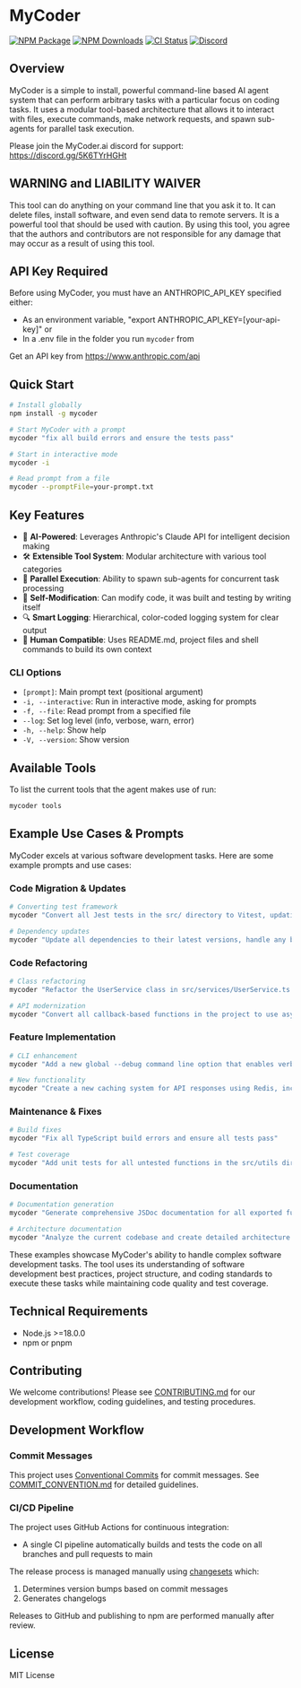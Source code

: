 # MyCoder

[![NPM Package][npm]][npm-url]
[![NPM Downloads][npm-downloads]][npmtrends-url]
[![CI Status][ci]][ci-url]
[![Discord][discord]][discord-url]

## Overview

MyCoder is a simple to install, powerful command-line based AI agent system that can perform arbitrary tasks with a particular focus on coding tasks. It uses a modular tool-based architecture that allows it to interact with files, execute commands, make network requests, and spawn sub-agents for parallel task execution.

Please join the MyCoder.ai discord for support: https://discord.gg/5K6TYrHGHt

## WARNING and LIABILITY WAIVER

This tool can do anything on your command line that you ask it to. It can delete files, install software, and even send data to remote servers. It is a powerful tool that should be used with caution. By using this tool, you agree that the authors and contributors are not responsible for any damage that may occur as a result of using this tool.

## API Key Required

Before using MyCoder, you must have an ANTHROPIC_API_KEY specified either:

- As an environment variable, "export ANTHROPIC_API_KEY=[your-api-key]" or
- In a .env file in the folder you run `mycoder` from

Get an API key from https://www.anthropic.com/api

## Quick Start

```bash
# Install globally
npm install -g mycoder

# Start MyCoder with a prompt
mycoder "fix all build errors and ensure the tests pass"

# Start in interactive mode
mycoder -i

# Read prompt from a file
mycoder --promptFile=your-prompt.txt
```

## Key Features

- 🤖 **AI-Powered**: Leverages Anthropic's Claude API for intelligent decision making
- 🛠️ **Extensible Tool System**: Modular architecture with various tool categories
- 🔄 **Parallel Execution**: Ability to spawn sub-agents for concurrent task processing
- 📝 **Self-Modification**: Can modify code, it was built and testing by writing itself
- 🔍 **Smart Logging**: Hierarchical, color-coded logging system for clear output
- 👤 **Human Compatible**: Uses README.md, project files and shell commands to build its own context

### CLI Options

- `[prompt]`: Main prompt text (positional argument)
- `-i, --interactive`: Run in interactive mode, asking for prompts
- `-f, --file`: Read prompt from a specified file
- `--log`: Set log level (info, verbose, warn, error)
- `-h, --help`: Show help
- `-V, --version`: Show version

## Available Tools

To list the current tools that the agent makes use of run:

```bash
mycoder tools
```

## Example Use Cases & Prompts

MyCoder excels at various software development tasks. Here are some example prompts and use cases:

### Code Migration & Updates

```bash
# Converting test framework
mycoder "Convert all Jest tests in the src/ directory to Vitest, updating any necessary configuration files and dependencies"

# Dependency updates
mycoder "Update all dependencies to their latest versions, handle any breaking changes, and ensure all tests pass"
```

### Code Refactoring

```bash
# Class refactoring
mycoder "Refactor the UserService class in src/services/UserService.ts to use the repository pattern, update all files that use this class, and ensure tests pass"

# API modernization
mycoder "Convert all callback-based functions in the project to use async/await, update tests accordingly"
```

### Feature Implementation

```bash
# CLI enhancement
mycoder "Add a new global --debug command line option that enables verbose logging throughout the application"

# New functionality
mycoder "Create a new caching system for API responses using Redis, including configuration options and unit tests"
```

### Maintenance & Fixes

```bash
# Build fixes
mycoder "Fix all TypeScript build errors and ensure all tests pass"

# Test coverage
mycoder "Add unit tests for all untested functions in the src/utils directory, aiming for 80% coverage"
```

### Documentation

```bash
# Documentation generation
mycoder "Generate comprehensive JSDoc documentation for all exported functions and update the API documentation in the docs/ directory"

# Architecture documentation
mycoder "Analyze the current codebase and create detailed architecture documentation including component diagrams and data flow"
```

These examples showcase MyCoder's ability to handle complex software development tasks. The tool uses its understanding of software development best practices, project structure, and coding standards to execute these tasks while maintaining code quality and test coverage.

## Technical Requirements

- Node.js >=18.0.0
- npm or pnpm

## Contributing

We welcome contributions! Please see [CONTRIBUTING.md](CONTRIBUTING.md) for our development workflow, coding guidelines, and testing procedures.

## Development Workflow

### Commit Messages

This project uses [Conventional Commits](https://www.conventionalcommits.org/) for commit messages. See [COMMIT_CONVENTION.md](COMMIT_CONVENTION.md) for detailed guidelines.

### CI/CD Pipeline

The project uses GitHub Actions for continuous integration:

- A single CI pipeline automatically builds and tests the code on all branches and pull requests to main

The release process is managed manually using [changesets](https://github.com/changesets/changesets) which:

1. Determines version bumps based on commit messages
2. Generates changelogs

Releases to GitHub and publishing to npm are performed manually after review.

## License

MIT License

[npm]: https://img.shields.io/npm/v/mycoder
[npm-downloads]: https://img.shields.io/npm/dw/mycoder
[npm]: https://img.shields.io/npm/v/mycoder
[npm-url]: https://www.npmjs.com/package/mycoder
[npm-downloads]: https://img.shields.io/npm/dw/mycoder
[npmtrends-url]: https://www.npmtrends.com/mycoder
[ci]: https://img.shields.io/github/checks-status/bhouston/mycoder/main
[ci-url]: https://github.com/bhouston/mycoder/actions
[discord]: https://img.shields.io/discord/1339025847331328000
[discord-url]: https://discord.gg/5K6TYrHGHt
